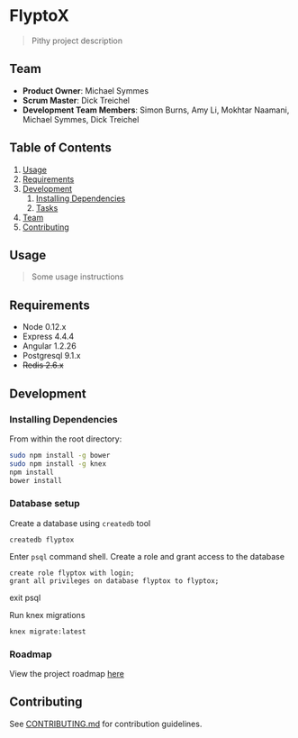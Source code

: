 # FlyptoX

> Pithy project description

## Team

  - __Product Owner__: Michael Symmes
  - __Scrum Master__: Dick Treichel
  - __Development Team Members__: Simon Burns, Amy Li, Mokhtar Naamani, Michael Symmes, Dick Treichel

## Table of Contents

1. [Usage](#Usage)
1. [Requirements](#requirements)
1. [Development](#development)
    1. [Installing Dependencies](#installing-dependencies)
    1. [Tasks](#tasks)
1. [Team](#team)
1. [Contributing](#contributing)

## Usage

> Some usage instructions

## Requirements

- Node 0.12.x
- Express 4.4.4 
- Angular 1.2.26
- Postgresql 9.1.x
- ~~Redis 2.6.x~~

## Development

### Installing Dependencies

From within the root directory:

```sh
sudo npm install -g bower
sudo npm install -g knex
npm install
bower install
```

### Database setup

Create a database using `createdb` tool

    createdb flyptox

Enter `psql` command shell. Create a role and grant access to the database

    create role flyptox with login;
    grant all privileges on database flyptox to flyptox;

exit psql

Run knex migrations

    knex migrate:latest

### Roadmap

View the project roadmap [here](https://github.com/FlipSideHR/FlyptoX/issues)


## Contributing

See [CONTRIBUTING.md](CONTRIBUTING.md) for contribution guidelines.
